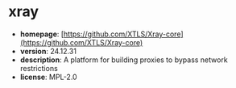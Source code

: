 # xray

- **homepage**: [https://github.com/XTLS/Xray-core](https://github.com/XTLS/Xray-core)
- **version**: 24.12.31
- **description**: A platform for building proxies to bypass network restrictions
- **license**: MPL-2.0

